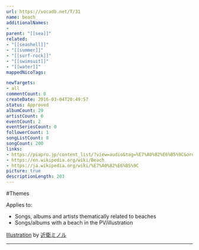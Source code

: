 ```yaml
---
url: https://vocadb.net/T/31
name: beach
additionalNames: 
- 
parent: "[[sea]]"
related:
- "[[seashell]]"
- "[[summer]]"
- "[[surf-rock]]"
- "[[swimsuit]]"
- "[[water]]"
mappedNicoTags:

newTargets:
- all
commentCount: 0
createDate: 2016-03-04T20:49:57
status: Approved
albumCount: 29
artistCount: 0
eventCount: 2
eventSeriesCount: 0
followerCount: 1
songListCount: 0
songCount: 200
links: 
- https://piapro.jp/content_list/?view=audio&tag=%E7%A0%82%E6%B5%9C&order=cv
- https://en.wikipedia.org/wiki/Beach
- https://ja.wikipedia.org/wiki/%E7%A0%82%E6%B5%9C
picture: true
descriptionLength: 203
---
```


#Themes

Applies to:

* Songs, albums and artists thematically related to beaches
* Songs/albums with a beach in the PV/illustration

[Illustration](http://piapro.jp/t/ipFK) by [近衛ミノル](https://piapro.jp/minoru_p)

---

